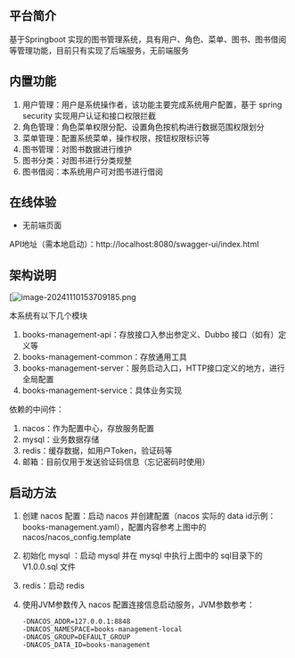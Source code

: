 ## 平台简介

基于Springboot 实现的图书管理系统，具有用户、角色、菜单、图书、图书借阅等管理功能，目前只有实现了后端服务，无前端服务

## 内置功能

1.  用户管理：用户是系统操作者，该功能主要完成系统用户配置，基于 spring security 实现用户认证和接口权限拦截
2.  角色管理：角色菜单权限分配、设置角色按机构进行数据范围权限划分
3.  菜单管理：配置系统菜单，操作权限，按钮权限标识等
4.  图书管理：对图书数据进行维护
5.  图书分类：对图书进行分类规整
6.  图书借阅：本系统用户可对图书进行借阅

## 在线体验

- 无前端页面

API地址（需本地启动）：http://localhost:8080/swagger-ui/index.html

## 架构说明

[![image-20241110153709185.png](https://i.postimg.cc/4NsLgXYP/image-20241110153709185.png)

本系统有以下几个模块

1.  books-management-api：存放接口入参出参定义、Dubbo 接口（如有）定义等
2.  books-management-common：存放通用工具
3.  books-management-server：服务启动入口，HTTP接口定义的地方，进行全局配置
4.  books-management-service：具体业务实现

依赖的中间件：

1.  nacos：作为配置中心，存放服务配置
2.  mysql：业务数据存储
3.  redis：缓存数据，如用户Token，验证码等
4.  邮箱：目前仅用于发送验证码信息（忘记密码时使用）

## 启动方法

1. 创建 nacos 配置：启动 nacos 并创建配置（nacos 实际的 data id示例：books-management.yaml），配置内容参考上图中的 nacos/nacos_config.template

2. 初始化 mysql ：启动 mysql 并在 mysql 中执行上图中的 sql目录下的 V1.0.0.sql 文件

3. redis：启动 redis 

4. 使用JVM参数传入 nacos 配置连接信息启动服务，JVM参数参考：

   ```
   -DNACOS_ADDR=127.0.0.1:8848
   -DNACOS_NAMESPACE=books-management-local
   -DNACOS_GROUP=DEFAULT_GROUP
   -DNACOS_DATA_ID=books-management
   ```

   